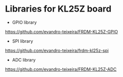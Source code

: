 # Libraries for KL25Z board

- GPIO library

https://github.com/evandro-teixeira/FRDM-KL25Z-GPIO

- SPI library 

https://github.com/evandro-teixeira/frdm-kl25z-spi

- ADC library 

https://github.com/evandro-teixeira/FRDM-KL25Z-ADC
